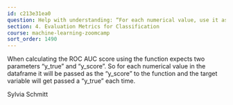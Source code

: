 ```yaml
---
id: c213e31ea0
question: Help with understanding: “For each numerical value, use it as score and compute AUC”
section: 4. Evaluation Metrics for Classification
course: machine-learning-zoomcamp
sort_order: 1490
---
```


When calculating the ROC AUC score using  the function expects two parameters “y_true” and “y_score”. So for each numerical value in the dataframe it will be passed as the “y_score” to the function and the target variable will get passed a “y_true” each time.

Sylvia Schmitt

